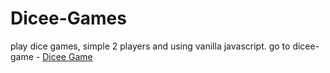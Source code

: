 # Dicee-Games
play dice games, simple 2 players and using vanilla javascript.
go to dicee-game - <a href="https://praveengupta11001.github.io/Dicee-Games/" target="_blank">Dicee Game</a>
